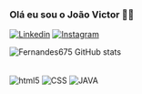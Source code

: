 
### Olá eu sou o João Victor 👋🏼

[![Linkedin](https://img.shields.io/badge/LinkedIn-0077B5?style=for-the-badge&logo=linkedin&logoColor=white)](https://www.linkedin.com/in/joãovictor-f)
[![Instagram](https://img.shields.io/badge/Instagram-E4405F?style=for-the-badge&logo=instagram&logoColor=white)](https://www.instagram.com/joaov.f/)


![Fernandes675 GitHub stats](https://github-readme-stats.vercel.app/api?username=Fernandes675&show_icons=true&theme=tokyonight)



<div style="Display: inline_block"><br/>
<img align="center" alt="html5"src="https://img.shields.io/badge/HTML5-E34F26?style=for-the-badge&logo=html5&logoColor=white" />
<img align="center" alt="CSS"src="https://img.shields.io/badge/CSS-239120?&style=for-the-badge&logo=css3&logoColor=white" />
<img align="center" alt="JAVA"src="https://img.shields.io/badge/Java-ED8B00?style=for-the-badge&logo=openjdk&logoColor=white" />

</div>
